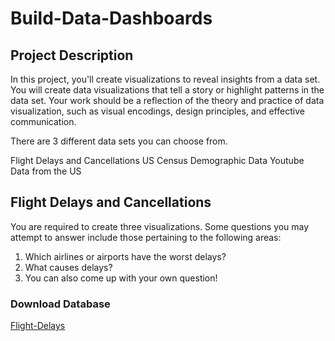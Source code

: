 # Build-Data-Dashboards

## Project Description
In this project, you'll create visualizations to reveal insights from a data set. You will create data visualizations that tell a story or highlight patterns in the data set. Your work should be a reflection of the theory and practice of data visualization, such as visual encodings, design principles, and effective communication.

There are 3 different data sets you can choose from.

Flight Delays and Cancellations
US Census Demographic Data
Youtube Data from the US

## Flight Delays and Cancellations
You are required to create three visualizations. Some questions you may attempt to answer include those pertaining to the following areas:

1. Which airlines or airports have the worst delays?
2. What causes delays?
3. You can also come up with your own question!

### Download Database
[Flight-Delays](https://video.udacity-data.com/topher/2017/December/5a3b1fad_flight-delays/flight-delays.zip)
